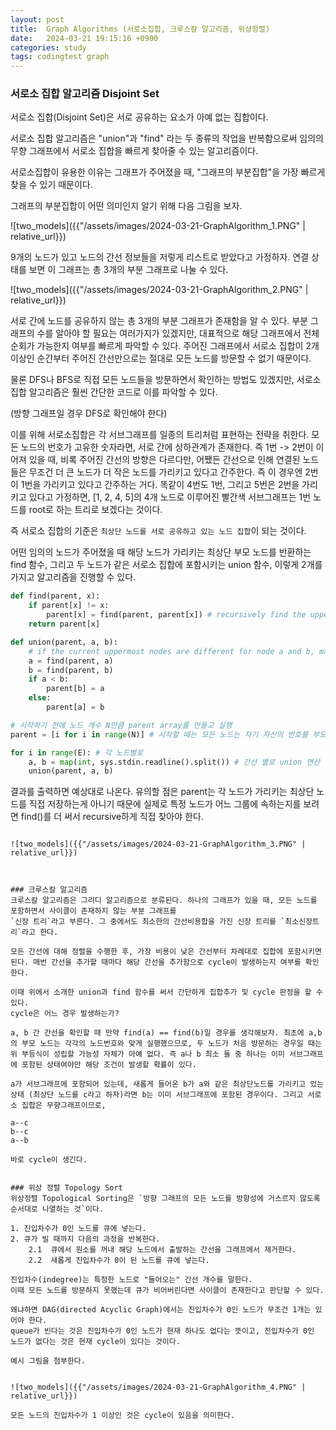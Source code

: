 ```yaml
---
layout: post
title:  Graph Algorithms (서로소집합, 크루스칼 알고리즘, 위상정렬)
date:   2024-03-21 19:15:16 +0900
categories: study
tags: codingtest graph
---
```


### 서로소 집합 알고리즘 Disjoint Set
서로소 집합(Disjoint Set)은 서로 공유하는 요소가 아예 없는 집합이다. 

서로소 집합 알고리즘은 "union"과 "find" 라는 두 종류의 작업을 반복함으로써 임의의 무향 그래프에서 서로소 집합을 빠르게 찾아줄 수 있는 알고리즘이다. 

서로소집합이 유용한 이유는 그래프가 주어졌을 때, "그래프의 부분집합"을 가장 빠르게 찾을 수 있기 때문이다. 

그래프의 부분집합이 어떤 의미인지 알기 위해 다음 그림을 보자. 

![two_models]({{"/assets/images/2024-03-21-GraphAlgorithm_1.PNG" |  relative_url}})

9개의 노드가 있고 노드의 간선 정보들을 저렇게 리스트로 받았다고 가정하자. 연결 상태를 보면 이 그래프는 총 3개의 부분 그래프로 나눌 수 있다.

![two_models]({{"/assets/images/2024-03-21-GraphAlgorithm_2.PNG" |  relative_url}})

서로 간에 노드를 공유하지 않는 총 3개의 부분 그래프가 존재함을 알 수 있다. 부분 그래프의 수를 알아야 할 필요는 여러가지가 있겠지만, 대표적으로 해당 그래프에서 전체 순회가 가능한지 여부를 빠르게 파악할 수 있다. 주어진 그래프에서 서로소 집합이 2개 이상인 순간부터 주어진 간선만으로는 절대로 모든 노드를 방문할 수 없기 때문이다. 

물론 DFS나 BFS로 직접 모든 노드들을 방문하면서 확인하는 방법도 있겠지만, 서로소 집합 알고리즘은 훨씬 간단한 코드로 이를 파악할 수 있다.

(방향 그래프일 경우 DFS로 확인해야 한다)

이를 위해 서로소집합은 각 서브그래프를 일종의 트리처럼 표현하는 전략을 취한다. 모든 노드의 번호가 고유한 숫자라면, 서로 간에 상하관계가 존재한다. 즉 1번 -> 2번이 이어져 있을 때, 비록 주어진 간선의 방향은 다르다만, 어쨌든 간선으로 인해 연결된 노드들은 무조건 더 큰 노드가 더 작은 노드를 가리키고 있다고 간주한다. 즉 이 경우엔 2번이 1번을 가리키고 있다고 간주하는 거다. 
똑같이 4번도 1번, 그리고 5번은 2번을 가리키고 있다고 가정하면, [1, 2, 4, 5]의 4개 노드로 이루어진 빨간색 서브그래프는 1번 노드를 root로 하는 트리로 보겠다는 것이다.

즉 서로소 집합의 기준은 `최상단 노드를 서로 공유하고 있는 노드 집합`이 되는 것이다. 

어떤 임의의 노드가 주어졌을 때 해당 노드가 가리키는 최상단 부모 노드를 반환하는 find 함수, 
그리고 두 노드가 같은 서로소 집합에 포함시키는 union 함수, 
이렇게 2개를 가지고 알고리즘을 진행할 수 있다.

```python
def find(parent, x):
    if parent[x] != x:
        parent[x] = find(parent, parent[x]) # recursively find the uppermost node of node x 
    return parent[x]

def union(parent, a, b): 
    # if the current uppermost nodes are different for node a and b, make one to point to the other
    a = find(parent, a)
    b = find(parent, b)
    if a < b: 
        parent[b] = a 
    else:
        parent[a] = b 
```

```python
# 시작하기 전에 노드 개수 N만큼 parent array를 만들고 실행
parent = [i for i in range(N)] # 시작할 때는 모든 노드는 자기 자신의 번호를 부모로 갖고 있음

for i in range(E): # 각 노드별로 
    a, b = map(int, sys.stdin.readline().split()) # 간선 별로 union 연산 실행
    union(parent, a, b)
```

결과를 출력하면 예상대로 나온다. 유의할 점은 parent는 각 노드가 가리키는 최상단 노드를 직접 저장하는게 아니기 때문에 실제로 특정 노드가 어느 그룹에 속하는지를 보려면 find()를 더 써서 recursive하게 직접 찾아야 한다.
```

![two_models]({{"/assets/images/2024-03-21-GraphAlgorithm_3.PNG" |  relative_url}})



### 크루스칼 알고리즘
크루스칼 알고리즘은 그리디 알고리즘으로 분류된다. 하나의 그래프가 있을 때, 모든 노드를 포함하면서 사이클이 존재하지 않는 부분 그래프를 
`신장 트리`라고 부른다. 그 중에서도 최소한의 간선비용합을 가진 신장 트리를 `최소신장트리`라고 한다.

모든 간선에 대해 정렬을 수행한 후, 가장 비용이 낮은 간선부터 차례대로 집합에 포함시키면 된다. 매번 간선을 추가할 때마다 해당 간선을 추가함으로 cycle이 발생하는지 여부를 확인한다.

이때 위에서 소개한 union과 find 함수를 써서 간단하게 집합추가 및 cycle 판정을 할 수 있다. 
cycle은 어느 경우 발생하는가? 

a, b 간 간선을 확인할 때 만약 find(a) == find(b)일 경우를 생각해보자. 최초에 a,b의 부모 노드는 각각의 노드번호와 맞게 실행했으므로, 두 노드가 처음 방문하는 경우일 때는 위 부등식이 성립할 가능성 자체가 아예 없다. 즉 a나 b 최소 둘 중 하나는 이미 서브그래프에 포함된 상태여야만 해당 조건이 발생할 확률이 있다.

a가 서브그래프에 포함되어 있는데, 새롭게 들어온 b가 a와 같은 최상단노드를 가리키고 있는 상태 (최상단 노드를 c라고 하자)라면 b는 이미 서브그래프에 포함된 경우이다. 그리고 서로소 집합은 무향그래프이므로, 

a--c 
b--c
a--b 

바로 cycle이 생긴다.


### 위상 정렬 Topology Sort
위상정렬 Topological Sorting은 `방향 그래프의 모든 노드를 방향성에 거스르지 않도록 순서대로 나열하는 것`이다.

1. 진입차수가 0인 노드를 큐에 넣는다.
2. 큐가 빌 때까지 다음의 과정을 반복한다.  
    2.1  큐에서 원소를 꺼내 해당 노드에서 출발하는 간선을 그래프에서 제거한다.  
    2.2  새롭게 진입차수가 0이 된 노드를 큐에 넣는다.

진입차수(indegree)는 특정한 노드로 "들어오는" 간선 개수를 말한다.  
이때 모든 노드를 방문하지 못했는데 큐가 비어버린다면 사이클이 존재한다고 판단할 수 있다. 

왜냐하면 DAG(directed Acyclic Graph)에서는 진입차수가 0인 노드가 무조건 1개는 있어야 한다. 
queue가 빈다는 것은 진입차수가 0인 노드가 현재 하나도 없다는 뜻이고, 진입차수가 0인 노드가 없다는 것은 현재 cycle이 있다는 것이다.

예시 그림을 첨부한다.


![two_models]({{"/assets/images/2024-03-21-GraphAlgorithm_4.PNG" |  relative_url}})

모든 노드의 진입차수가 1 이상인 것은 cycle이 있음을 의미한다.